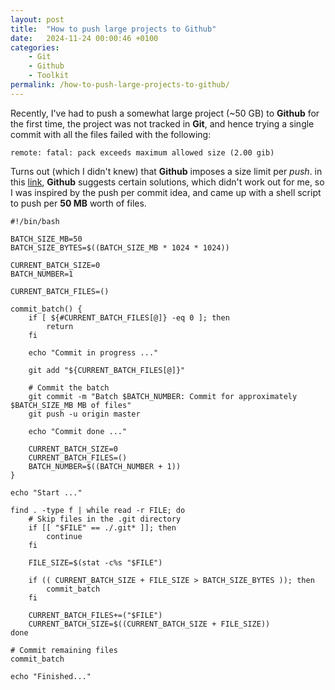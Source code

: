 ```yaml
---
layout: post
title:  "How to push large projects to Github"
date:   2024-11-24 00:00:46 +0100
categories:
    - Git 
    - Github
    - Toolkit
permalink: /how-to-push-large-projects-to-github/
---
```


Recently, I've had to push a somewhat large project (~50 GB) to **Github** for the first time, the project was not tracked in **Git**, and hence trying a single commit with all the files failed with the following:
```
remote: fatal: pack exceeds maximum allowed size (2.00 gib)
```
Turns out (which I didn't knew) that **Github** imposes a size limit per *push*.
in this [link]((https://docs.github.com/en/get-started/using-git/troubleshooting-the-2-gb-push-limit)), **Github** suggests certain solutions, which didn't work out for me, so I was inspired by the push per commit idea, and came up with a shell script to push per **50 MB** worth of files.

```shell
#!/bin/bash

BATCH_SIZE_MB=50
BATCH_SIZE_BYTES=$((BATCH_SIZE_MB * 1024 * 1024))

CURRENT_BATCH_SIZE=0
BATCH_NUMBER=1

CURRENT_BATCH_FILES=()

commit_batch() {
    if [ ${#CURRENT_BATCH_FILES[@]} -eq 0 ]; then
        return
    fi

    echo "Commit in progress ..."

    git add "${CURRENT_BATCH_FILES[@]}"

    # Commit the batch
    git commit -m "Batch $BATCH_NUMBER: Commit for approximately $BATCH_SIZE_MB MB of files"
    git push -u origin master

    echo "Commit done ..."

    CURRENT_BATCH_SIZE=0
    CURRENT_BATCH_FILES=()
    BATCH_NUMBER=$((BATCH_NUMBER + 1))
}

echo "Start ..."

find . -type f | while read -r FILE; do
    # Skip files in the .git directory
    if [[ "$FILE" == ./.git* ]]; then
        continue
    fi

    FILE_SIZE=$(stat -c%s "$FILE")

    if (( CURRENT_BATCH_SIZE + FILE_SIZE > BATCH_SIZE_BYTES )); then
        commit_batch
    fi

    CURRENT_BATCH_FILES+=("$FILE")
    CURRENT_BATCH_SIZE=$((CURRENT_BATCH_SIZE + FILE_SIZE))
done

# Commit remaining files
commit_batch

echo "Finished..."
```